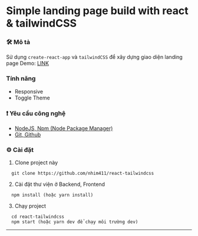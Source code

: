 # Simple landing page build with react & tailwindCSS
### 🛠 Mô tả
Sử dụng `create-react-app` và `tailwindCSS` để xây dựng giao diện landing page
Demo: [LINK](https://react-tailwindcss-jade.vercel.app/)
### Tính năng
- Responsive
- Toggle Theme

### ❗ Yêu cầu công nghệ

- [NodeJS, Npm (Node Package Manager)](https://nodejs.org/en/)
- [Git, Github](https://git-scm.com/)

### ⚙ Cài đặt

1. Clone project này

```
  git clone https://github.com/nhim411/react-tailwindcss
```

2. Cài đặt thư viện ở Backend, Frontend

```
  npm install (hoặc yarn install)
```

3. Chạy project

```
  cd react-tailwindcss
  npm start (hoặc yarn dev để chạy môi trường dev)
```

---
